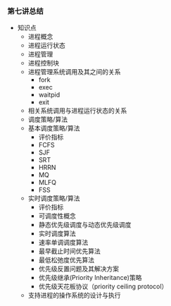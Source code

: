 ### 第七讲总结
- 知识点
	- 进程概念
	- 进程运行状态
	- 进程管理
  	- 进程控制块
  	- 进程管理系统调用及其之间的关系
    	- fork
    	- exec
    	- waitpid
    	- exit
    - 相关系统调用与进程运行状态的关系
	- 调度策略/算法
  	- 基本调度策略/算法
    	- 评价指标
    	- FCFS
    	- SJF
    	- SRT
    	- HRRN
    	- MQ
    	- MLFQ
    	- FSS
  	- 实时调度策略/算法
    	- 评价指标
    	- 可调度性概念
    	- 静态优先级调度与动态优先级调度
    	- 实时调度算法
      	- 速率单调调度算法
      	- 最早截止时间优先算法
      	- 最低松弛度优先算法
    	- 优先级反置问题及其解决方案
      	- 优先级继承(Priority Inheritance)策略
      	- 优先级天花板协议（priority ceiling protocol）
	- 支持进程的操作系统的设计与执行


